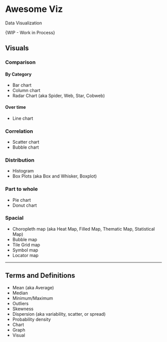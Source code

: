# Awesome Viz
Data Visualization

{WIP - Work in Process}

## Visuals

### Comparison
#### By Category
* Bar chart
* Column chart
* Radar Chart (aka Spider, Web, Star, Cobweb)

#### Over time
* Line chart

### Correlation
* Scatter chart
* Bubble chart

### Distribution
* Histogram
* Box Plots (aka Box and Whisker, Boxplot) 

### Part to whole
* Pie chart
* Donut chart

### Spacial
* Choropleth map (aka Heat Map, Filled Map, Thematic Map, Statistical Map)
* Bubble map
* Tile Grid map
* Symbol map
* Locator map

------

## Terms and Definitions
* Mean (aka Average)
* Median
* Minimum/Maximum
* Outliers 
* Skewness 
* Dispersion (aka variability, scatter, or spread)
* Probability density 
* Chart
* Graph
* Visual


